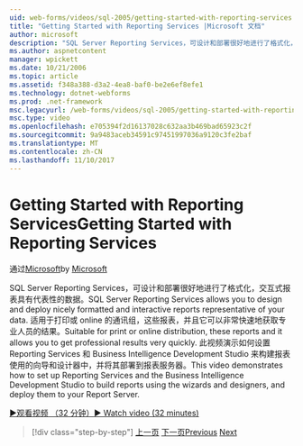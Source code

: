 ```yaml
---
uid: web-forms/videos/sql-2005/getting-started-with-reporting-services
title: "Getting Started with Reporting Services |Microsoft 文档"
author: microsoft
description: "SQL Server Reporting Services，可设计和部署很好地进行了格式化，交互式报表具有代表性的数据。 适合于打印或 onl..."
ms.author: aspnetcontent
manager: wpickett
ms.date: 10/21/2006
ms.topic: article
ms.assetid: f348a388-d3a2-4ea8-baf0-be2e6ef8efe1
ms.technology: dotnet-webforms
ms.prod: .net-framework
msc.legacyurl: /web-forms/videos/sql-2005/getting-started-with-reporting-services
msc.type: video
ms.openlocfilehash: e705394f2d16137028c632aa3b469bad65923c2f
ms.sourcegitcommit: 9a9483aceb34591c97451997036a9120c3fe2baf
ms.translationtype: MT
ms.contentlocale: zh-CN
ms.lasthandoff: 11/10/2017
---
```

<a name="getting-started-with-reporting-services"></a><span data-ttu-id="ce80f-104">Getting Started with Reporting Services</span><span class="sxs-lookup"><span data-stu-id="ce80f-104">Getting Started with Reporting Services</span></span>
====================
<span data-ttu-id="ce80f-105">通过[Microsoft](https://github.com/microsoft)</span><span class="sxs-lookup"><span data-stu-id="ce80f-105">by [Microsoft](https://github.com/microsoft)</span></span>

<span data-ttu-id="ce80f-106">SQL Server Reporting Services，可设计和部署很好地进行了格式化，交互式报表具有代表性的数据。</span><span class="sxs-lookup"><span data-stu-id="ce80f-106">SQL Server Reporting Services allows you to design and deploy nicely formatted and interactive reports representative of your data.</span></span> <span data-ttu-id="ce80f-107">适用于打印或 online 的通讯组，这些报表，并且它可以非常快速地获取专业人员的结果。</span><span class="sxs-lookup"><span data-stu-id="ce80f-107">Suitable for print or online distribution, these reports and it allows you to get professional results very quickly.</span></span> <span data-ttu-id="ce80f-108">此视频演示如何设置 Reporting Services 和 Business Intelligence Development Studio 来构建报表使用的向导和设计器中，并将其部署到报表服务器。</span><span class="sxs-lookup"><span data-stu-id="ce80f-108">This video demonstrates how to set up Reporting Services and the Business Intelligence Development Studio to build reports using the wizards and designers, and deploy them to your Report Server.</span></span>

[<span data-ttu-id="ce80f-109">&#9654;观看视频 （32 分钟）</span><span class="sxs-lookup"><span data-stu-id="ce80f-109">&#9654; Watch video (32 minutes)</span></span>](https://channel9.msdn.com/Blogs/ASP-NET-Site-Videos/getting-started-with-reporting-services)

>[!div class="step-by-step"]
<span data-ttu-id="ce80f-110">[上一页](using-sql-server-management-studio.md)
[下一页](building-and-customizing-reports-in-business-intelligence-development-studio.md)</span><span class="sxs-lookup"><span data-stu-id="ce80f-110">[Previous](using-sql-server-management-studio.md)
[Next](building-and-customizing-reports-in-business-intelligence-development-studio.md)</span></span>

